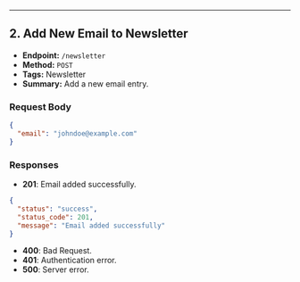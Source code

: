 ---

## 2. Add New Email to Newsletter
- **Endpoint:** `/newsletter`
- **Method:** `POST`
- **Tags:** Newsletter
- **Summary:** Add a new email entry.

### Request Body
```json
{
  "email": "johndoe@example.com"
}
```

### Responses
- **201**: Email added successfully.
```json
{
  "status": "success",
  "status_code": 201,
  "message": "Email added successfully"
}
```
- **400**: Bad Request.
- **401**: Authentication error.
- **500**: Server error.
